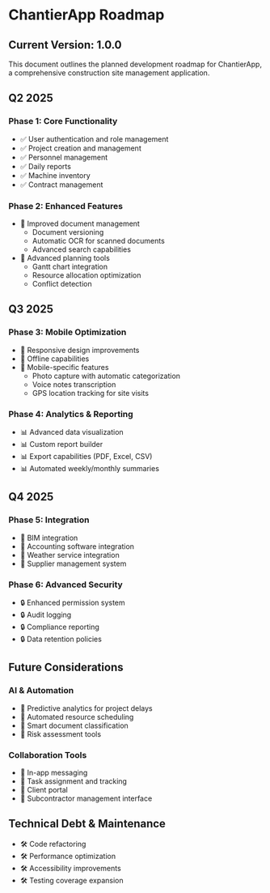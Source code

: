 # ChantierApp Roadmap

## Current Version: 1.0.0

This document outlines the planned development roadmap for ChantierApp, a comprehensive construction site management application.

## Q2 2025

### Phase 1: Core Functionality
- ✅ User authentication and role management
- ✅ Project creation and management
- ✅ Personnel management
- ✅ Daily reports
- ✅ Machine inventory
- ✅ Contract management

### Phase 2: Enhanced Features
- 🔄 Improved document management
  - Document versioning
  - Automatic OCR for scanned documents
  - Advanced search capabilities
- 🔄 Advanced planning tools
  - Gantt chart integration
  - Resource allocation optimization
  - Conflict detection

## Q3 2025

### Phase 3: Mobile Optimization
- 📱 Responsive design improvements
- 📱 Offline capabilities
- 📱 Mobile-specific features
  - Photo capture with automatic categorization
  - Voice notes transcription
  - GPS location tracking for site visits

### Phase 4: Analytics & Reporting
- 📊 Advanced data visualization
- 📊 Custom report builder
- 📊 Export capabilities (PDF, Excel, CSV)
- 📊 Automated weekly/monthly summaries

## Q4 2025

### Phase 5: Integration
- 🔄 BIM integration
- 🔄 Accounting software integration
- 🔄 Weather service integration
- 🔄 Supplier management system

### Phase 6: Advanced Security
- 🔒 Enhanced permission system
- 🔒 Audit logging
- 🔒 Compliance reporting
- 🔒 Data retention policies

## Future Considerations

### AI & Automation
- 🤖 Predictive analytics for project delays
- 🤖 Automated resource scheduling
- 🤖 Smart document classification
- 🤖 Risk assessment tools

### Collaboration Tools
- 👥 In-app messaging
- 👥 Task assignment and tracking
- 👥 Client portal
- 👥 Subcontractor management interface

## Technical Debt & Maintenance
- 🛠️ Code refactoring
- 🛠️ Performance optimization
- 🛠️ Accessibility improvements
- 🛠️ Testing coverage expansion